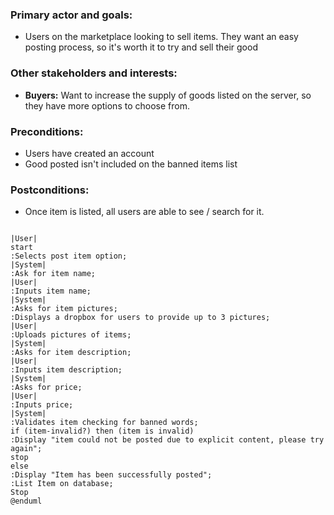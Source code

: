 ###  Primary actor and goals:
- Users on the marketplace looking to sell items.  They want an easy posting process, so it's worth it to try and sell 
their good
### Other stakeholders and interests:
- **Buyers:** Want to increase the supply of goods listed on the server, so they have more options to choose from.
### Preconditions:
- Users have created an account
- Good posted isn't included on the banned items list
### Postconditions:
- Once item is listed, all users are able to see / search for it.


```plantuml

|User|
start
:Selects post item option;
|System|
:Ask for item name;
|User|
:Inputs item name;
|System|
:Asks for item pictures;
:Displays a dropbox for users to provide up to 3 pictures;
|User|
:Uploads pictures of items;
|System|
:Asks for item description;
|User|
:Inputs item description;
|System| 
:Asks for price;
|User|
:Inputs price;
|System|
:Validates item checking for banned words;
if (item-invalid?) then (item is invalid)
:Display "item could not be posted due to explicit content, please try again";
stop
else
:Display "Item has been successfully posted";
:List Item on database;
Stop
@enduml
```